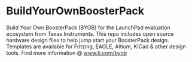 BuildYourOwnBoosterPack
=======================

Build Your Own BoosterPack (BYOB) for the LaunchPad evaluation ecosystem from Texas Instruments. This repo includes open source hardware design files to help jump start your BoosterPack design. Templates are available for Fritzing, EAGLE, Altium, KiCad &amp; other design tools. Find more information @ www.ti.com/byob

